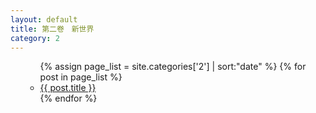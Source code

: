 ```yaml
---
layout: default
title: 第二卷　新世界
category: 2
---
```

<ul>
  <ul>
    {% assign page_list = site.categories['2'] | sort:"date" %}
    {% for post in page_list %}
      <li><a href="{{ post.url }}">{{ post.title }}</a></li>
    {% endfor %}
  </ul>
</ul>
